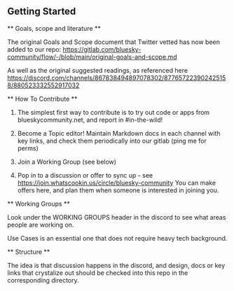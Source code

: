 ## Getting Started

** Goals, scope and literature **

The original Goals and Scope document that Twitter vetted has now been added to our repo:
https://gitlab.com/bluesky-community/flow/-/blob/main/original-goals-and-scope.md

As well as the original suggested readings, as referenced here
https://discord.com/channels/867838494897078302/877657223902425158/880523332552917032

** How To Contribute **

1) The simplest first way to contribute is to try out code or apps from blueskycommunity.net, and report in #in-the-wild!  

2) Become a Topic editor!  Maintain Markdown docs in each channel with key links, and check them periodically into our gitlab (ping me for perms)

3) Join a Working Group  (see below)

4) Pop in to a discussion or offer to sync up - see https://join.whatscookin.us/circle/bluesky-community 
You can make offers here, and plan them when someone is interested in joining you.

** Working Groups **

Look under the WORKING GROUPS header in the discord to see what areas people are working on.  

Use Cases is an essential one that does not require heavy tech background.

** Structure **

The idea is that discussion happens in the discord, and design, docs or key links that crystalize out should be checked into this repo in the corresponding directory.
